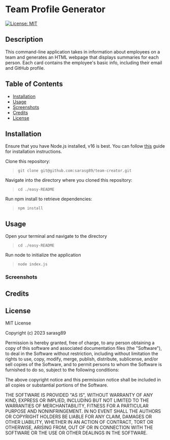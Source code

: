# Team Profile Generator

[![License: MIT](https://img.shields.io/badge/License-MIT-yellow.svg)](https://opensource.org/licenses/MIT)

## Description

This command-line application takes in information about employees on a team and generates an HTML webpage that displays summaries for each person. Each card contains the employee's basic info, including their email and GitHub profile.

## Table of Contents

- [Installation](#installation)
- [Usage](#usage)
- [Screenshots](#screenshots)
- [Credits](#credits)
- [License](#license)

## Installation

Ensure that you have Node.js installed, v16 is best. You can follow [this](https://coding-boot-camp.github.io/full-stack/nodejs/how-to-install-nodejs) guide for installation instructions.

Clone this repository:

>`git clone git@github.com:sarasg89/team-creator.git`

Navigate into the directory where you cloned this repository:

>`cd ./easy-README`

Run npm install to retrieve dependencies:

>`npm install`

## Usage

Open your terminal and navigate to the directory
>`cd ./easy-README`  

Run node to initialize the application
> `node index.js`

### Screenshots

## Credits

## License

MIT License

Copyright (c) 2023 sarasg89

Permission is hereby granted, free of charge, to any person obtaining a copy of this software and associated documentation files (the "Software"), to deal in the Software without restriction, including without limitation the rights to use, copy, modify, merge, publish, distribute, sublicense, and/or sell copies of the Software, and to permit persons to whom the Software is furnished to do so, subject to the following conditions:

The above copyright notice and this permission notice shall be included in all copies or substantial portions of the Software.

THE SOFTWARE IS PROVIDED "AS IS", WITHOUT WARRANTY OF ANY KIND, EXPRESS OR IMPLIED, INCLUDING BUT NOT LIMITED TO THE WARRANTIES OF MERCHANTABILITY, FITNESS FOR A PARTICULAR PURPOSE AND NONINFRINGEMENT. IN NO EVENT SHALL THE AUTHORS OR COPYRIGHT HOLDERS BE LIABLE FOR ANY CLAIM, DAMAGES OR OTHER LIABILITY, WHETHER IN AN ACTION OF CONTRACT, TORT OR OTHERWISE, ARISING FROM, OUT OF OR IN CONNECTION WITH THE SOFTWARE OR THE USE OR OTHER DEALINGS IN THE SOFTWARE.
